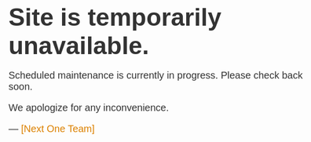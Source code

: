 <!DOCTYPE html>
<html>
    <head>
        <title>Site is down for maintenance</title>
        <meta http-equiv="Content-Type" content="text/html; charset=UTF-8">
        <meta name="viewport" content="width=device-width, initial-scale=1" />
        <style type="text/css">
            body { text-align: center; padding: 10%; font: 20px Helvetica, sans-serif; color: #333; }
            h1 { font-size: 50px; margin: 0; }
            article { display: block; text-align: left; max-width: 650px; margin: 0 auto; }
            a { color: #dc8100; text-decoration: none; }
            a:hover { color: #333; text-decoration: none; }
            @media only screen and (max-width : 480px) {
                h1 { font-size: 40px; }
            }
        </style>
    </head>
    <body>
        <article>
            <h1>Site is temporarily unavailable.</h1>
            <p>Scheduled maintenance is currently in progress. Please check back soon.</p>
            <p>We apologize for any inconvenience.</p>
            <p id="signature">&mdash; <a href="mailto:[nextonebusinessgroup@gmail.com]">[Next One Team]</a></p>
        </article>
    </body>
</html>
